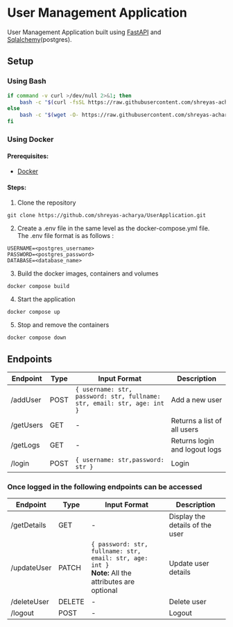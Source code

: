 # User Management Application

User Management Application built using [FastAPI](https://fastapi.tiangolo.com/) and [Sqlalchemy](https://www.sqlalchemy.org/)(postgres).

## Setup
### Using Bash
```bash
if command -v curl >/dev/null 2>&1; then
    bash -c "$(curl -fsSL https://raw.githubusercontent.com/shreyas-acharya/UserApplication/HEAD/install.sh)"
else
    bash -c "$(wget -O- https://raw.githubusercontent.com/shreyas-acharya/UserApplication/HEAD/install.sh)"
fi
```
### Using Docker
#### Prerequisites:
- [Docker](https://docs.docker.com/get-docker/)
#### Steps:
1. Clone the repository
```
git clone https://github.com/shreyas-acharya/UserApplication.git
```
2. Create a .env file in the same level as the docker-compose.yml file.   
The .env file format is as follows :
```
USERNAME=<postgres_username>
PASSWORD=<postgres_password>
DATABASE=<database_name>
```
3. Build the docker images, containers and volumes
```
docker compose build
```
4. Start the application
```
docker compose up
```
5. Stop and remove the containers
```
docker compose down
```

## Endpoints
| Endpoint | Type | Input Format | Description | 
| ---------| ---- | ------------ | ----------- |
| /addUser | POST | `{ username: str, password: str, fullname: str, email: str, age: int }` | Add a new user |
| /getUsers| GET  | - | Returns a list of all users |
| /getLogs | GET | - | Returns login and logout logs |
| /login | POST | `{ username: str,password: str }` | Login |

### Once logged in the following endpoints can be accessed
| Endpoint | Type | Input Format | Description |
| -------- | ---- | ------------ | ----------- |
| /getDetails| GET | - | Display the details of the user |
| /updateUser | PATCH | `{ password: str, fullname: str, email: str, age: int }`<br>**Note:** All the attributes are optional | Update user details |
| /deleteUser | DELETE | - | Delete user |
| /logout | POST | - | Logout |
